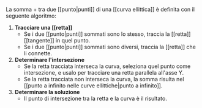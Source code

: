 La somma $+$ tra due [[punto|punti]] di una [[curva ellittica]] è definita con il seguente algoritmo:

1. **Tracciare una [[retta]]**
	- Se i due [[punto|punti]] sommati sono lo stesso, traccia la [[retta]] [[tangente]] in quel punto.
	- Se i due [[punto|punti]] sommati sono diversi, traccia la [[retta]] che li connette.
2. **Determinare l'intersezione**
	- Se la retta tracciata interseca la curva, seleziona quel punto come intersezione, e usalo per tracciare una retta parallela all'asse $\mathrm{Y}$.
	- Se la retta tracciata non interseca la curva, la somma risulta nel [[punto a infinito nelle curve ellittiche|punto a infinito]].
3. **Determinare la soluzione**
	- Il punto di intersezione tra la retta e la curva è il risultato.